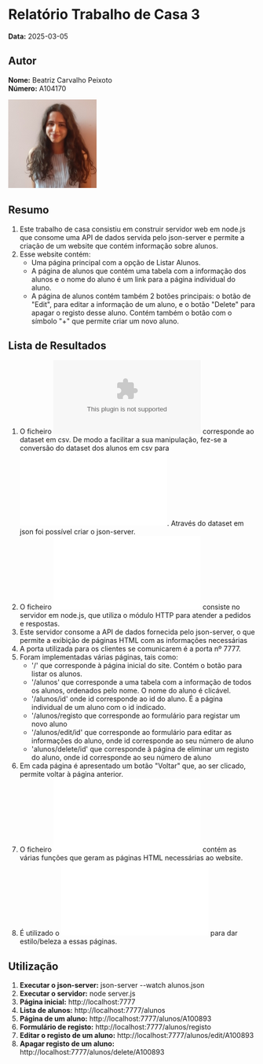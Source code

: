 # Relatório Trabalho de Casa 3

**Data:** 2025-03-05

## Autor

**Nome:** Beatriz Carvalho Peixoto  
**Número:** A104170  

![Fotografia de identificação](../foto_identificacao.png)

## Resumo
1. Este trabalho de casa consistiu em construir servidor web em node.js que consome uma API de dados servida pelo json-server e permite a criação de um website que contém informação sobre alunos.
2. Esse website contém:
    - Uma página principal com a opção de Listar Alunos.
    - A página de alunos que contém uma tabela com a informação dos alunos e o nome do aluno é um link para a página individual do aluno.
    - A página de alunos contém também 2 botões principais: o botão de "Edit", para editar a informação de um aluno, e o botão "Delete" para apagar o registo desse aluno. Contém também o botão com o símbolo "+" que permite criar um novo aluno.

## Lista de Resultados
1. O ficheiro ![alunos.csv](alunos.csv) corresponde ao dataset em csv. De modo a facilitar a sua manipulação, 
fez-se a conversão do dataset dos alunos em csv para ![alunos.json](alunos.json). Através do dataset em json foi possível criar o json-server.
2. O ficheiro ![server.js](server.js) consiste no servidor em node.js, que utiliza o módulo HTTP para atender a pedidos e respostas. 
3. Este servidor consome a API de dados fornecida pelo json-server, o que permite a exibição de páginas HTML com as informações necessárias
4. A porta utilizada para os clientes se comunicarem é a porta nº 7777. 
5. Foram implementadas várias páginas, tais como:
    - '/' que corresponde à página inicial do site. Contém o botão para listar os alunos.
    - '/alunos' que corresponde a uma tabela com a informação de todos os alunos, ordenados pelo nome. O nome do aluno é clicável.
    - '/alunos/id' onde id corresponde ao id do aluno. É a página individual de um aluno com o id indicado.
    - '/alunos/registo que corresponde ao formulário para registar um novo aluno
    - '/alunos/edit/id' que corresponde ao formulário para editar as informações do aluno, onde id corresponde ao seu número de aluno
    - 'alunos/delete/id' que corresponde à página de eliminar um registo do aluno, onde id corresponde ao seu número de aluno
3. Em cada página é apresentado um botão "Voltar" que, ao ser clicado, permite voltar à página anterior.
4. O ficheiro ![templates.js](templates.js) contém as várias funções que geram as páginas HTML necessárias ao website.
5. É utilizado o ![w3.css](w3.css) para dar estilo/beleza a essas páginas.


## Utilização
1. **Executar o json-server:** json-server --watch alunos.json
2. **Executar o servidor:** node server.js
3. **Página inicial:** http://localhost:7777
4. **Lista de alunos:** http://localhost:7777/alunos
5. **Página de um aluno:** http://localhost:7777/alunos/A100893
6. **Formulário de registo:** http://localhost:7777/alunos/registo
7. **Editar o registo de um aluno:** http://localhost:7777/alunos/edit/A100893
8. **Apagar registo de um aluno:** http://localhost:7777/alunos/delete/A100893
